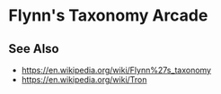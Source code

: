 
# Flynn's Taxonomy Arcade

## See Also

- https://en.wikipedia.org/wiki/Flynn%27s_taxonomy
- https://en.wikipedia.org/wiki/Tron

